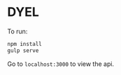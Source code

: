 # DYEL

To run:

```javascript
npm install
gulp serve
```

Go to ```localhost:3000``` to view the api.
